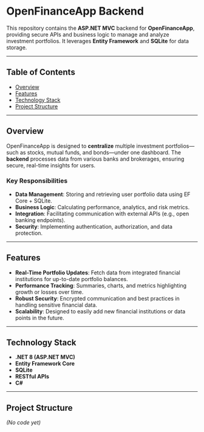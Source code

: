 # OpenFinanceApp Backend

This repository contains the **ASP.NET MVC** backend for **OpenFinanceApp**, providing secure APIs and business logic to manage and analyze investment portfolios. It leverages **Entity Framework** and **SQLite** for data storage.

---

## Table of Contents

- [Overview](#overview)
- [Features](#features)
- [Technology Stack](#technology-stack)
- [Project Structure](#project-structure)

---

## Overview

OpenFinanceApp is designed to **centralize** multiple investment portfolios—such as stocks, mutual funds, and bonds—under one dashboard. The **backend** processes data from various banks and brokerages, ensuring secure, real-time insights for users.

### Key Responsibilities

- **Data Management**: Storing and retrieving user portfolio data using EF Core + SQLite.  
- **Business Logic**: Calculating performance, analytics, and risk metrics.  
- **Integration**: Facilitating communication with external APIs (e.g., open banking endpoints).  
- **Security**: Implementing authentication, authorization, and data protection.

---

## Features

- **Real-Time Portfolio Updates**: Fetch data from integrated financial institutions for up-to-date portfolio balances.  
- **Performance Tracking**: Summaries, charts, and metrics highlighting growth or losses over time.  
- **Robust Security**: Encrypted communication and best practices in handling sensitive financial data.  
- **Scalability**: Designed to easily add new financial institutions or data points in the future.

---

## Technology Stack

- **.NET 8 (ASP.NET MVC)**
- **Entity Framework Core**
- **SQLite**
- **RESTful APIs** 
- **C#**

---

## Project Structure

*(No code yet)*
